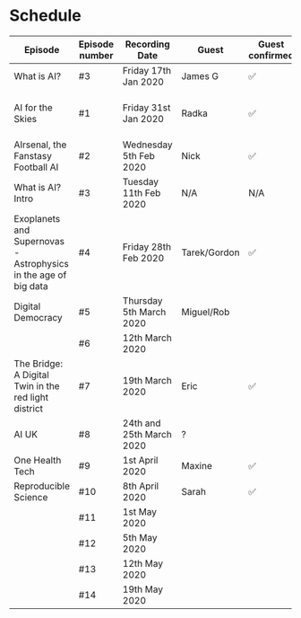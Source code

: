 Schedule
======

| Episode |Episode number| Recording Date | Guest | Guest confirmed | Room/Calendar booked | Lead Interviewer | 2nd Interviewer | Recorded| Edited| Release date |
|---|---|---|---|---|---|---|---|---|---|---|
|What is AI?|#3|Friday 17th Jan 2020 | James G| ✅|✅| N/A | N/A |✅|||
| AI for the Skies|#1| Friday 31st Jan 2020|Radka|✅|✅| Tarek | Ed |✅|✅|Friday 14th Feb 2020|
|AIrsenal, the Fanstasy Football AI|#2|Wednesday 5th Feb 2020| Nick|✅|✅| Ben | Effie |✅|||
|What is AI? Intro|#3|Tuesday 11th Feb 2020| N/A|N/A|✅| Ed| Effie |✅|||
| Exoplanets and Supernovas - Astrophysics in the age of big data |#4|Friday 28th Feb 2020 |Tarek/Gordon| ✅| ✅|Effie| Tarek||||
| Digital Democracy |#5| Thursday 5th March 2020| Miguel/Rob|  | ✅| Ed | Effie ||||
||#6|12th March 2020|||✅||||||
|The Bridge: A Digital Twin in the red light district|#7|19th March 2020|Eric|✅|✅||||||
| AI UK |#8| 24th and 25th March 2020 | ? | | | Ed|?||||
|One Health Tech|#9|1st April 2020|Maxine|✅|✅||||||
|Reproducible Science|#10|8th April 2020|Sarah|✅|✅||||||
||#11|1st May 2020|||||||||
||#12|5th May 2020|||||||||
||#13|12th May 2020|||||||||
||#14|19th May 2020|||||||||
